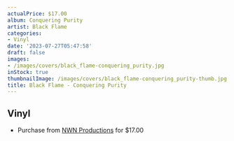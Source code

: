 ```yaml
---
actualPrice: $17.00
album: Conquering Purity
artist: Black Flame
categories:
- Vinyl
date: '2023-07-27T05:47:58'
draft: false
images:
- /images/covers/black_flame-conquering_purity.jpg
inStock: true
thumbnailImage: /images/covers/black_flame-conquering_purity-thumb.jpg
title: Black Flame - Conquering Purity
---
```


## Vinyl
* Purchase from [NWN Productions](http://shop.nwnprod.com/index.php?route=product/product&path=75&product_id=9381&sort=pd.name&order=ASC) for $17.00
